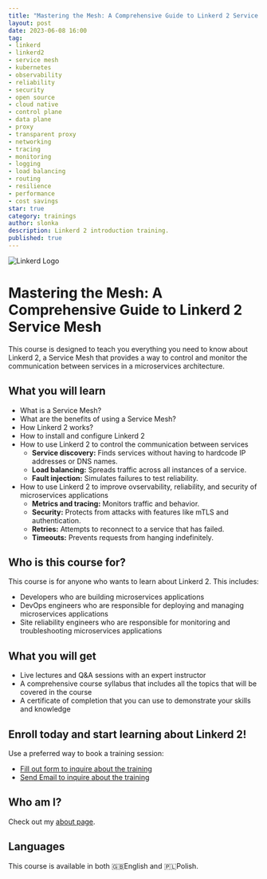 ```yaml
---
title: "Mastering the Mesh: A Comprehensive Guide to Linkerd 2 Service Mesh"
layout: post
date: 2023-06-08 16:00
tag:
- linkerd
- linkerd2
- service mesh
- kubernetes
- observability
- reliability
- security
- open source
- cloud native
- control plane
- data plane
- proxy
- transparent proxy
- networking
- tracing
- monitoring
- logging
- load balancing
- routing
- resilience
- performance
- cost savings
star: true
category: trainings
author: slonka
description: Linkerd 2 introduction training.
published: true
---
```


![Linkerd Logo](https://cncf-branding.netlify.app/img/projects/linkerd/horizontal/color/linkerd-horizontal-color.svg)

# Mastering the Mesh: A Comprehensive Guide to Linkerd 2 Service Mesh

This course is designed to teach you everything you need to know about Linkerd 2, a Service Mesh that provides a way to control and monitor the communication between services in a microservices architecture.

## What you will learn

* What is a Service Mesh?
* What are the benefits of using a Service Mesh?
* How Linkerd 2 works?
* How to install and configure Linkerd 2
* How to use Linkerd 2 to control the communication between services
  * **Service discovery:** Finds services without having to hardcode IP addresses or DNS names.
  * **Load balancing:** Spreads traffic across all instances of a service.
  * **Fault injection:** Simulates failures to test reliability.
* How to use Linkerd 2 to improve ovservability, reliability, and security of microservices applications
  * **Metrics and tracing:** Monitors traffic and behavior.
  * **Security:** Protects from attacks with features like mTLS and authentication.
  * **Retries:** Attempts to reconnect to a service that has failed.
  * **Timeouts:** Prevents requests from hanging indefinitely.

## Who is this course for?

This course is for anyone who wants to learn about Linkerd 2. This includes:

* Developers who are building microservices applications
* DevOps engineers who are responsible for deploying and managing microservices applications
* Site reliability engineers who are responsible for monitoring and troubleshooting microservices applications

## What you will get

* Live lectures and Q&A sessions with an expert instructor
* A comprehensive course syllabus that includes all the topics that will be covered in the course
* A certificate of completion that you can use to demonstrate your skills and knowledge

## Enroll today and start learning about Linkerd 2!

Use a preferred way to book a training session:
- [Fill out form to inquire about the training](https://forms.gle/q8XCnbJZeGWisAJh7)
- [Send Email to inquire about the training](mailto:trainings@slonka.net?subject=Linkerd%202%20training%20inquiry&body=Dear%20Sir%20or%20Madam,%0A%0AThank%20you%20very%20much%20for%20your%20interest%20in%20%22Mastering%20the%20Mesh%3A%20A%20Comprehensive%20Guide%20to%20Linkerd%202%20Service%20Mesh%22.%20To%20tailor%20the%20session%20to%20your%20needs%2C%20please%20provide%20the%20following%20details%3A%0A%0APreferred%20Dates%20%28in%20order%20of%20preference%29%3A%0A%5BInsert%20date%5D%0A%5BInsert%20date%5D%0A%5BInsert%20date%5D%0A%0AMode%20%28Remote%2FIn-Person%29%3A%0A%5BInsert%20preference%5D%0AIf%20In-Person%2C%20Location%3A%20%5BInsert%20location%5D%0A%0AParticipants%0ANumber%3A%20%5BInsert%20number%5D%0A%0ASpecial%20training%20needs%2Fobjectives%3A%0A%5BInsert%20needs%20and%20objectives%5D%0A%0AContact%20Details%3A%0ANumber%3A%20%5BInsert%20phone%20number%5D%0A%0ALooking%20forward%20to%20a%20successful%20session%21%0A%0ABest%20regards%2C%0AKrzysztof%20S%C5%82onka)

## Who am I?

Check out my [about page](/about).

## Languages

This course is available in both 🇬🇧English and 🇵🇱Polish.

